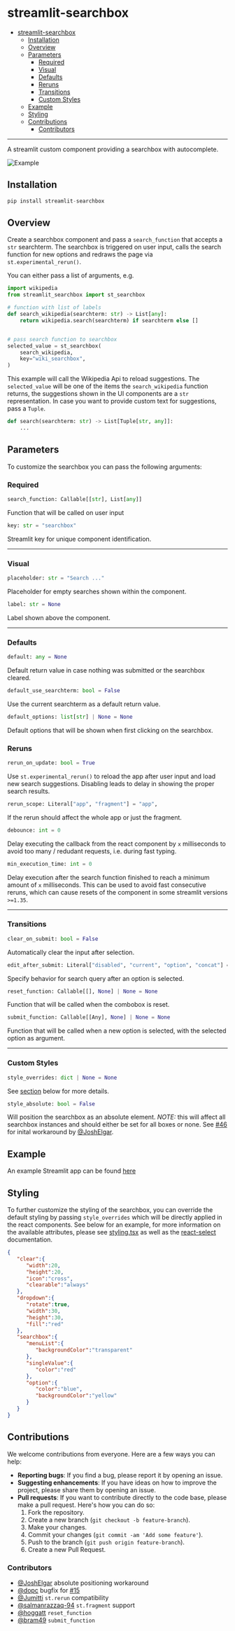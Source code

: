 # streamlit-searchbox

- [streamlit-searchbox](#streamlit-searchbox)
  - [Installation](#installation)
  - [Overview](#overview)
  - [Parameters](#parameters)
    - [Required](#required)
    - [Visual](#visual)
    - [Defaults](#defaults)
    - [Reruns](#reruns)
    - [Transitions](#transitions)
    - [Custom Styles](#custom-styles)
  - [Example](#example)
  - [Styling](#styling)
  - [Contributions](#contributions)
    - [Contributors](#contributors)

---

A streamlit custom component providing a searchbox with autocomplete.

![Example](./assets/example.gif)


## Installation

```python
pip install streamlit-searchbox
```

## Overview

Create a searchbox component and pass a `search_function` that accepts a `str` searchterm. The searchbox is triggered on user input, calls the search function for new options and redraws the page via `st.experimental_rerun()`.

You can either pass a list of arguments, e.g.

```python
import wikipedia
from streamlit_searchbox import st_searchbox

# function with list of labels
def search_wikipedia(searchterm: str) -> List[any]:
    return wikipedia.search(searchterm) if searchterm else []


# pass search function to searchbox
selected_value = st_searchbox(
    search_wikipedia,
    key="wiki_searchbox",
)
```

This example will call the Wikipedia Api to reload suggestions. The `selected_value` will be one of the items the `search_wikipedia` function returns, the suggestions shown in the UI components are a `str` representation. In case you want to provide custom text for suggestions, pass a `Tuple`.

```python
def search(searchterm: str) -> List[Tuple[str, any]]:
    ...
```

## Parameters

To customize the searchbox you can pass the following arguments:


### Required

```python
search_function: Callable[[str], List[any]]
```

Function that will be called on user input

```python
key: str = "searchbox"
```

Streamlit key for unique component identification.

---

### Visual

```python
placeholder: str = "Search ..."
```

Placeholder for empty searches shown within the component.

```python
label: str = None
```

Label shown above the component.

---

### Defaults


```python
default: any = None
```

Default return value in case nothing was submitted or the searchbox cleared.

```python
default_use_searchterm: bool = False
```

Use the current searchterm as a default return value.

```python
default_options: list[str] | None = None
```

Default options that will be shown when first clicking on the searchbox.

### Reruns

```python
rerun_on_update: bool = True
```

Use `st.experimental_rerun()` to reload the app after user input and load new search suggestions. Disabling leads to delay in showing the proper search results.

```python
rerun_scope: Literal["app", "fragment"] = "app",
```

If the rerun should affect the whole app or just the fragment.

```python
debounce: int = 0
```

Delay executing the callback from the react component by `x` milliseconds to avoid too many / redudant requests, i.e. during fast typing.

```python
min_execution_time: int = 0
```

Delay execution after the search function finished to reach a minimum amount of `x` milliseconds. This can be used to avoid fast consecutive reruns, which can cause resets of the component in some streamlit versions `>=1.35`.

---

### Transitions

```python
clear_on_submit: bool = False
```

Automatically clear the input after selection.

```python
edit_after_submit: Literal["disabled", "current", "option", "concat"] = "disabled"
```

Specify behavior for search query after an option is selected.

```python
reset_function: Callable[[], None] | None = None
```

Function that will be called when the combobox is reset.

```python
submit_function: Callable[[Any], None] | None = None
```

Function that will be called when a new option is selected, with the selected option as argument.

---

### Custom Styles

```python
style_overrides: dict | None = None
```

See [section](#styling) below for more details.

```python
style_absolute: bool = False
```

Will position the searchbox as an absolute element. *NOTE:* this will affect all searchbox instances and should either be set for all boxes or none. See [#46](https://github.com/m-wrzr/streamlit-searchbox/issues/46) for inital workaround by [@JoshElgar](https://github.com/JoshElgar).

## Example

An example Streamlit app can be found [here](./example.py)

## Styling

To further customize the styling of the searchbox, you can override the default styling by passing `style_overrides` which will be directly applied in the react components. See below for an example, for more information on the available attributes, please see [styling.tsx](./streamlit_searchbox/frontend/src/styling.tsx) as well as the [react-select](https://react-select.com/styles) documentation.

```json
{
   "clear":{
      "width":20,
      "height":20,
      "icon":"cross",
      "clearable":"always"
   },
   "dropdown":{
      "rotate":true,
      "width":30,
      "height":30,
      "fill":"red"
   },
   "searchbox":{
      "menuList":{
         "backgroundColor":"transparent"
      },
      "singleValue":{
         "color":"red"
      },
      "option":{
         "color":"blue",
         "backgroundColor":"yellow"
      }
   }
}
```

## Contributions

We welcome contributions from everyone. Here are a few ways you can help:

- **Reporting bugs**: If you find a bug, please report it by opening an issue.
- **Suggesting enhancements**: If you have ideas on how to improve the project, please share them by opening an issue.
- **Pull requests**: If you want to contribute directly to the code base, please make a pull request. Here's how you can do so:
  1. Fork the repository.
  2. Create a new branch (`git checkout -b feature-branch`).
  3. Make your changes.
  4. Commit your changes (`git commit -am 'Add some feature'`).
  5. Push to the branch (`git push origin feature-branch`).
  6. Create a new Pull Request.

### Contributors

- [@JoshElgar](https://github.com/JoshElgar) absolute positioning workaround
- [@dopc](https://github.com/dopc) bugfix for [#15](https://github.com/m-wrzr/streamlit-searchbox/issues/15)
- [@Jumitti](https://github.com/Jumitti) `st.rerun` compatibility
- [@salmanrazzaq-94](https://github.com/salmanrazzaq-94) `st.fragment` support
- [@hoggatt](https://github.com/hoggatt) `reset_function`
- [@bram49](https://github.com/bram49) `submit_function`
